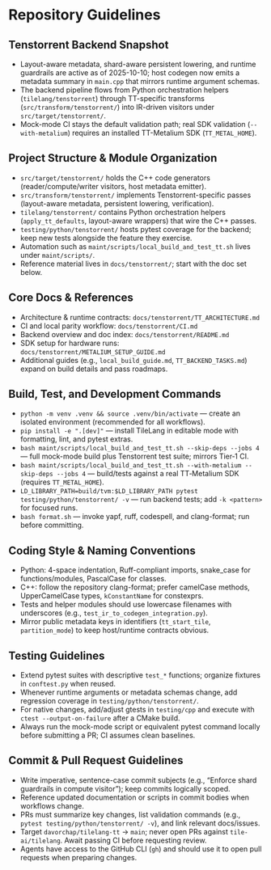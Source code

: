 # Repository Guidelines

## Tenstorrent Backend Snapshot
- Layout-aware metadata, shard-aware persistent lowering, and runtime guardrails are active as of 2025-10-10; host codegen now emits a metadata summary in `main.cpp` that mirrors runtime argument schemas.
- The backend pipeline flows from Python orchestration helpers (`tilelang/tenstorrent`) through TT-specific transforms (`src/transform/tenstorrent/`) into IR-driven visitors under `src/target/tenstorrent/`.
- Mock-mode CI stays the default validation path; real SDK validation (`--with-metalium`) requires an installed TT-Metalium SDK (`TT_METAL_HOME`).

## Project Structure & Module Organization
- `src/target/tenstorrent/` holds the C++ code generators (reader/compute/writer visitors, host metadata emitter).
- `src/transform/tenstorrent/` implements Tenstorrent-specific passes (layout-aware metadata, persistent lowering, verification).
- `tilelang/tenstorrent/` contains Python orchestration helpers (`apply_tt_defaults`, layout-aware wrappers) that wire the C++ passes.
- `testing/python/tenstorrent/` hosts pytest coverage for the backend; keep new tests alongside the feature they exercise.
- Automation such as `maint/scripts/local_build_and_test_tt.sh` lives under `maint/scripts/`.
- Reference material lives in `docs/tenstorrent/`; start with the doc set below.

## Core Docs & References
- Architecture & runtime contracts: `docs/tenstorrent/TT_ARCHITECTURE.md`
- CI and local parity workflow: `docs/tenstorrent/CI.md`
- Backend overview and doc index: `docs/tenstorrent/README.md`
- SDK setup for hardware runs: `docs/tenstorrent/METALIUM_SETUP_GUIDE.md`
- Additional guides (e.g., `local_build_guide.md`, `TT_BACKEND_TASKS.md`) expand on build details and pass roadmaps.

## Build, Test, and Development Commands
- `python -m venv .venv && source .venv/bin/activate` — create an isolated environment (recommended for all workflows).
- `pip install -e ".[dev]"` — install TileLang in editable mode with formatting, lint, and pytest extras.
- `bash maint/scripts/local_build_and_test_tt.sh --skip-deps --jobs 4` — full mock-mode build plus Tenstorrent test suite; mirrors Tier‑1 CI.
- `bash maint/scripts/local_build_and_test_tt.sh --with-metalium --skip-deps --jobs 4` — build/tests against a real TT‑Metalium SDK (requires `TT_METAL_HOME`).
- `LD_LIBRARY_PATH=build/tvm:$LD_LIBRARY_PATH pytest testing/python/tenstorrent/ -v` — run backend tests; add `-k <pattern>` for focused runs.
- `bash format.sh` — invoke yapf, ruff, codespell, and clang-format; run before committing.

## Coding Style & Naming Conventions
- Python: 4-space indentation, Ruff-compliant imports, snake_case for functions/modules, PascalCase for classes.
- C++: follow the repository clang-format; prefer camelCase methods, UpperCamelCase types, `kConstantName` for constexprs.
- Tests and helper modules should use lowercase filenames with underscores (e.g., `test_ir_to_codegen_integration.py`).
- Mirror public metadata keys in identifiers (`tt_start_tile`, `partition_mode`) to keep host/runtime contracts obvious.

## Testing Guidelines
- Extend pytest suites with descriptive `test_*` functions; organize fixtures in `conftest.py` when reused.
- Whenever runtime arguments or metadata schemas change, add regression coverage in `testing/python/tenstorrent/`.
- For native changes, add/adjust gtests in `testing/cpp` and execute with `ctest --output-on-failure` after a CMake build.
- Always run the mock-mode script or equivalent pytest command locally before submitting a PR; CI assumes clean baselines.

## Commit & Pull Request Guidelines
- Write imperative, sentence-case commit subjects (e.g., “Enforce shard guardrails in compute visitor”); keep commits logically scoped.
- Reference updated documentation or scripts in commit bodies when workflows change.
- PRs must summarize key changes, list validation commands (e.g., `pytest testing/python/tenstorrent/ -v`), and link relevant docs/issues.
- Target `davorchap/tilelang-tt` → `main`; never open PRs against `tile-ai/tilelang`. Await passing CI before requesting review.
- Agents have access to the GitHub CLI (`gh`) and should use it to open pull requests when preparing changes.
